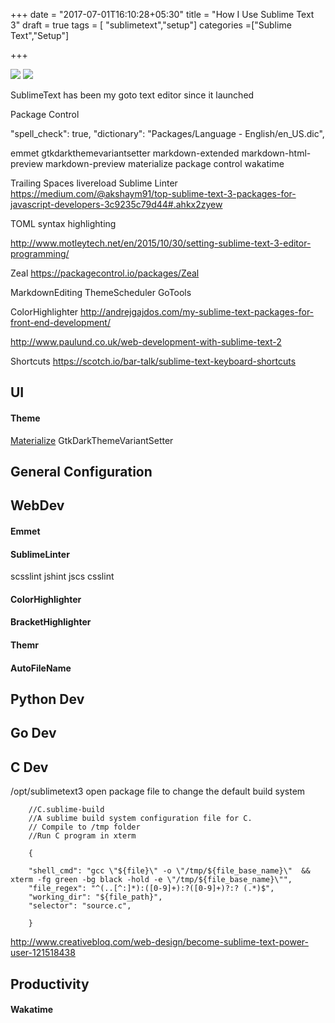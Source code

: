 +++
date = "2017-07-01T16:10:28+05:30"
title = "How I Use Sublime Text 3"
draft = true
tags = [ "sublimetext","setup"]
categories =["Sublime Text","Setup"]

+++


![](/img/my-sublimetext-setup/st31.png)
![](/img/my-sublimetext-setup/st32.png)


SublimeText has been my goto text editor since it launched  

Package Control

"spell_check": true,
"dictionary": "Packages/Language - English/en_US.dic",

emmet gtkdarkthemevariantsetter markdown-extended markdown-html-preview markdown-preview materialize package control wakatime


Trailing Spaces
livereload
Sublime Linter
https://medium.com/@akshaym91/top-sublime-text-3-packages-for-javascript-developers-3c9235c79d44#.ahkx2zyew

TOML syntax highlighting

http://www.motleytech.net/en/2015/10/30/setting-sublime-text-3-editor-programming/

Zeal
https://packagecontrol.io/packages/Zeal

MarkdownEditing
ThemeScheduler
GoTools

ColorHighlighter
http://andrejgajdos.com/my-sublime-text-packages-for-front-end-development/

http://www.paulund.co.uk/web-development-with-sublime-text-2

Shortcuts
https://scotch.io/bar-talk/sublime-text-keyboard-shortcuts

## UI


#### Theme
[Materialize](https://github.com/saadq/Materialize)
GtkDarkThemeVariantSetter


## General Configuration


## WebDev

#### Emmet

#### SublimeLinter

scsslint
jshint
jscs
csslint

#### ColorHighlighter

#### BracketHighlighter

#### Themr

#### AutoFileName

## Python Dev

## Go  Dev

## C Dev

/opt/sublimetext3 open package file to change the default build system


        //C.sublime-build
        //A sublime build system configuration file for C.
        // Compile to /tmp folder
        //Run C program in xterm

        {

        "shell_cmd": "gcc \"${file}\" -o \"/tmp/${file_base_name}\"  && xterm -fg green -bg black -hold -e \"/tmp/${file_base_name}\"",
        "file_regex": "^(..[^:]*):([0-9]+):?([0-9]+)?:? (.*)$",
        "working_dir": "${file_path}",
        "selector": "source.c",

        }


http://www.creativebloq.com/web-design/become-sublime-text-power-user-121518438

## Productivity

#### Wakatime
